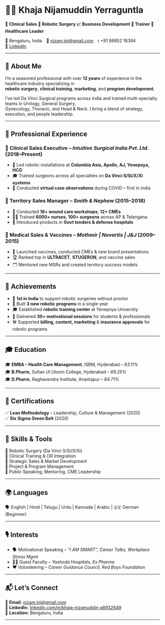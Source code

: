 # 👨‍⚕️ Khaja Nijamuddin Yerraguntla  
**🔬 Clinical Sales 
🤖 Robotic Surgery 
📈 Business Development 
🎤 Trainer 
🏥 Healthcare Leader**  

📍 Bengaluru, India 📧 nizam.jnj@gmail.com 📞 +91 98852 18394  
🔗 [LinkedIn](https://www.linkedin.com/in/khaja-nizamuddin-a8932649/)

---

## 🧠 About Me  
I’m a seasoned professional with over **12 years** of experience in the healthcare industry specializing in  
**robotic surgery**, **clinical training**, **marketing**, and **program development**.  

I’ve led Da Vinci Surgical programs across India and trained multi-specialty teams in Urology, General Surgery,  
Gynecology, Thoracic, and Head & Neck. I bring a blend of strategy, execution, and people leadership.

---

## 💼 Professional Experience

### 🔹 Clinical Sales Executive – *Intuitive Surgical India Pvt. Ltd.* (2018–Present)  
- 🤝 Led robotic installations at **Columbia Asia, Apollo, AJ, Yenepoya, HCG**
- 🎓 Trained surgeons across all specialties on **Da Vinci S/Si/X/Xi systems**
- 🧠 Conducted **virtual case observations** during COVID – first in India

### 🔹 Territory Sales Manager – *Smith & Nephew* (2015–2018)  
- 🏥 Conducted **18+ wound care workshops**, **12+ CMEs**
- 👩‍⚕️ Trained **6000+ nurses**, **100+ surgeons** across AP & Telangana
- 📑 Introduced products in **Govt tenders & defense hospitals**

### 🔹 Medical Sales & Vaccines – *Mothmir | Novartis | J&J* (2009–2015)  
- 💉 Launched vaccines, conducted CMEs & new brand presentations
- 🏆 Ranked top in **ULTRACET**, **STUGERON**, and vaccine sales
- 🗂️ Mentored new MSRs and created territory success models

---

## 🏅 Achievements  
- 🥇 **1st in India** to support robotic surgeries without proctor  
- 🎯 Built **3 new robotic programs** in a single year  
- 🎓 Established **robotic training center** at Yenepoya University  
- 🎤 Delivered **30+ motivational sessions** for students & professionals  
- 🛠 Supported **billing, content, marketing** & **insurance approvals** for robotic programs

---

## 🎓 Education  
🎓 **EMBA – Health Care Management**, ISBM, Hyderabad – *83.11%*  
🎓 **B.Pharm**, Sultan Ul Uloom College, Hyderabad – *69.25%*  
🎓 **D.Pharm**, Raghavendra Institute, Anantapur – *84.71%*

---

## 🧾 Certifications  
✅ **Lean Methodology** – Leadership, Culture & Management (2020)  
✅ **Six Sigma Green Belt** (2020)  

---

## 🧰 Skills & Tools  
🔹 Robotic Surgery (Da Vinci S/Si/X/Xi)  
🔹 Clinical Training & OR Integration  
🔹 Strategic Sales & Market Development  
🔹 Project & Program Management  
🔹 Public Speaking, Mentoring, CME Leadership  

---

## 🌍 Languages  
🗣️ English | Hindi | Telugu | Urdu | Kannada | Arabic | 🇩🇪 German (Beginner)

---

## 🎙️ Interests  
- 🗣️ Motivational Speaking – *“I AM SMART”, Career Talks, Workplace Stress Mgmt*  
- 🧑‍🏫 Guest Faculty – *Yashoda Hospitals, Es Pharma*  
- ❤️ Volunteering – *Career Guidance Council, Red Boys Foundation*

---

## 📬 Let’s Connect  
📧 **Email:** [nizam.jnj@gmail.com](mailto:nizam.jnj@gmail.com)  
🔗 **LinkedIn:** [linkedin.com/in/khaja-nizamuddin-a8932649](https://www.linkedin.com/in/khaja-nizamuddin-a8932649/)  
🏡 **Location:** Bengaluru, India

---

